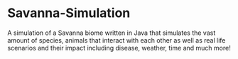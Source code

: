 # Savanna-Simulation
A simulation of a Savanna biome written in Java that simulates the vast amount of species, 
animals that interact with each other as well as real life scenarios and their impact including disease, weather, time and much more! 

